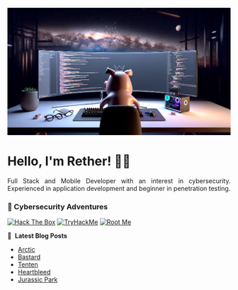 ![Banner profile](./banner-profile.webp)

# Hello, I'm Rether! 👨‍💻

<p align="justify">
Full Stack and Mobile Developer with an interest in cybersecurity. Experienced in application development and beginner in penetration testing.
</p>

### 🔐 Cybersecurity Adventures

[![Hack The Box](https://img.shields.io/badge/Hack%20The%20Box-111927?logo=Hack%20The%20Box&logoColor=9FEF00)](https://app.hackthebox.com/users/585215)
[![TryHackMe](https://img.shields.io/badge/TryHackMe-212C42?logo=TryHackMe&logoColor=88CCEE)](https://tryhackme.com/r/p/Rether)
[![Root Me](https://img.shields.io/badge/RootMe-212C42?logo=RootMe&logoColor=F15A24)](https://www.root-me.org/rether)

📕 &nbsp;**Latest Blog Posts**

<!-- BLOG-POST-LIST:START -->
- [Arctic](https://retherszu.github.io/ctf/hack-the-box/machines/arctic.html)
- [Bastard](https://retherszu.github.io/ctf/hack-the-box/machines/bastard.html)
- [Tenten](https://retherszu.github.io/ctf/hack-the-box/machines/tenten.html)
- [Heartbleed](https://retherszu.github.io/ctf/tryhackme/heart-bleed.html)
- [Jurassic Park](https://retherszu.github.io/ctf/tryhackme/jurassic-park.html)
<!-- BLOG-POST-LIST:END -->
